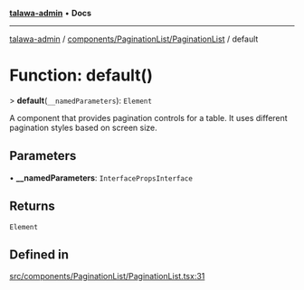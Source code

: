 [**talawa-admin**](../../../../README.md) • **Docs**

***

[talawa-admin](../../../../modules.md) / [components/PaginationList/PaginationList](../README.md) / default

# Function: default()

\> **default**(`__namedParameters`): `Element`

A component that provides pagination controls for a table.
It uses different pagination styles based on screen size.

## Parameters

• **\_\_namedParameters**: `InterfacePropsInterface`

## Returns

`Element`

## Defined in

[src/components/PaginationList/PaginationList.tsx:31](https://github.com/PalisadoesFoundation/talawa-admin/blob/7496bb3a4c3730e7e3caee73f8bf91c3031e4ae6/src/components/PaginationList/PaginationList.tsx#L31)
